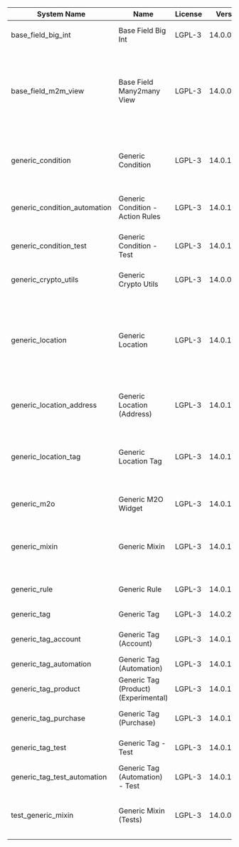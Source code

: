 | System Name | Name | License | Version | Summary | Price |
|---|---|---|---|---|---|
| base_field_big_int | Base Field Big Int | LGPL-3 | 14.0.0.2.0 | BigInt field implementation for Odoo |  |
| base_field_m2m_view | Base Field Many2many View | LGPL-3 | 14.0.0.2.0 | Adds Many2manyView field implementation for Odoo. Useful in cases when m2m relation computed via Postgresql View |  |
| generic_condition | Generic Condition | LGPL-3 | 14.0.1.7.0 | Create generic conditions on which you         can program some logic in Odoo objects |  |
| generic_condition_automation | Generic Condition - Action Rules | LGPL-3 | 14.0.1.1.1 | Generic Conditions (Integration with Action Rules) |  |
| generic_condition_test | Generic Condition - Test | LGPL-3 | 14.0.1.5.0 | Generic Conditions - Tests (do not install manualy) |  |
| generic_crypto_utils | Generic Crypto Utils | LGPL-3 | 14.0.0.1.0 | Technical utils to add encryption to other addons |  |
| generic_location | Generic Location | LGPL-3 | 14.0.1.5.0 | Allows you to make an abstract description of the         objects location relative to the general location         (for example: house3 -> office5 -> room2 -> table5) |  |
| generic_location_address | Generic Location (Address) | LGPL-3 | 14.0.1.2.0 | Generic Location (Add address fields to *Generic Locations*) |  |
| generic_location_tag | Generic Location Tag | LGPL-3 | 14.0.1.2.0 | This addon provides integration betwen *Generic         Location* and *Generic Tag* addons |  |
| generic_m2o | Generic M2O Widget | LGPL-3 | 14.0.1.3.0 | Generic Many2one widget |  |
| generic_mixin | Generic Mixin | LGPL-3 | 14.0.1.15.0 | Technical module with generic mixins, that may help to build other modules |  |
| generic_rule | Generic Rule | LGPL-3 | 14.0.1.1.1 | Adds new top-level menu 'rules' |  |
| generic_tag | Generic Tag | LGPL-3 | 14.0.2.1.0 | Generic tag management. |  |
| generic_tag_account | Generic Tag (Account) | LGPL-3 | 14.0.1.2.0 | Generic tag integration with account addon |  |
| generic_tag_automation | Generic Tag (Automation) | LGPL-3 | 14.0.1.1.1 |  |  |
| generic_tag_product | Generic Tag (Product) (Experimental) | LGPL-3 | 14.0.1.2.0 | Generic tag integration with product addon |  |
| generic_tag_purchase | Generic Tag (Purchase) | LGPL-3 | 14.0.1.2.0 | Generic tag integration with purchase addon |  |
| generic_tag_test | Generic Tag - Test | LGPL-3 | 14.0.1.3.0 | Generic Tag - Tests (do not install manualy) |  |
| generic_tag_test_automation | Generic Tag (Automation) - Test | LGPL-3 | 14.0.1.1.0 |  |  |
| test_generic_mixin | Generic Mixin (Tests) | LGPL-3 | 14.0.0.4.0 | Technical module that have to be used to test Generic Mixin module |  |
